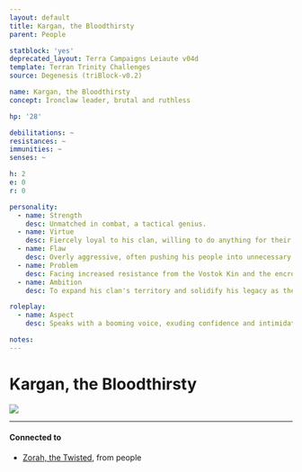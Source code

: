 ```yaml
---
layout: default
title: Kargan, the Bloodthirsty
parent: People

statblock: 'yes'
deprecated_layout: Terra Campaigns Leiaute v04d
template: Terran Trinity Challenges
source: Degenesis (triBlock-v0.2)

name: Kargan, the Bloodthirsty
concept: Ironclaw leader, brutal and ruthless

hp: '28'

debilitations: ~
resistances: ~
immunities: ~
senses: ~

h: 2
e: 0
r: 0

personality:
  - name: Strength
    desc: Unmatched in combat, a tactical genius.
  - name: Virtue
    desc: Fiercely loyal to his clan, willing to do anything for their dominance.
  - name: Flaw
    desc: Overly aggressive, often pushing his people into unnecessary conflicts.
  - name: Problem
    desc: Facing increased resistance from the Vostok Kin and the encroaching spore fields.
  - name: Ambition
    desc: To expand his clan's territory and solidify his legacy as the greatest warlord.

roleplay:
  - name: Aspect
    desc: Speaks with a booming voice, exuding confidence and intimidation.

notes: 
---
```

# Kargan, the Bloodthirsty

![](https://i.imgur.com/ifqWi0Y.png)

---
#### Connected to

<!-- QueryToSerialize: LIST without ID "["+ title + "](https://terra-campaigns.github.io/"+ regexreplace(file.path, ".md", "") + ")" + ", from " + regexreplace(file.folder, "degenesis/", "") FROM ([[]]) OR outgoing([[]]) WHERE file.name != this.file.name SORT file.folder DESC -->
<!-- SerializedQuery: LIST without ID "["+ title + "](https://terra-campaigns.github.io/"+ regexreplace(file.path, ".md", "") + ")" + ", from " + regexreplace(file.folder, "degenesis/", "") FROM ([[]]) OR outgoing([[]]) WHERE file.name != this.file.name SORT file.folder DESC -->
- [Zorah, the Twisted](https://terra-campaigns.github.io/degenesis/people/zorah), from people
<!-- SerializedQuery END -->

